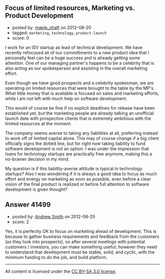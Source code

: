 ## Focus of limited resources, Marketing vs. Product Development

- posted by: [maple_shaft](https://stackexchange.com/users/-1/14070-maple-shaft) on 2012-08-20
- tagged: `marketing`, `technology`, `product-launch`
- score: 0

I work for an ISV startup as lead of technical development.  We have recently refocused all of our committments to a new product idea that I personally feel can be a huge success and is already getting some attention.  One of our managing partner's happens to be a celebrity that is also acting as our spokesperson and assisting in the overall marketing effort.

Even though we have good prospects and a celebrity spokesman, we are operating on limited resources that were brought to the table by the MP's.  What little money that is available is focused on sales and marketing efforts, while I am not left with much help on software development.

This would of course be fine if no explicit deadlines for release have been established yet, but the marketing people are already talking an unofficial launch date with prospective clients that is extremely ambitious with the limited resources at the moment.

The company seems averse to taking any liabilities at all, preferring instead to work off of limited capital alone.  This may of course change if a big client officially signs the dotted line, but for right now taking liability to fund software development is not an option.  I was under the impression that loans for technology startups are practically free anymore, making this a no-brainer decision in my mind.

My question is if this liability-averse attitude is typical in technology startups?  Also I was wondering if it is always a good idea to focus as much effort and energy on marketing as soon as possible, even before a clear vision of the final product is realized or before full attention to software development is given thought?


## Answer 41499

- posted by: [Andrew Smith](https://stackexchange.com/users/-1/18504-andrew-smith) on 2012-08-20
- score: 2

Yes, it is perfectly OK to focus on marketing ahead of development. This is because to gather business requirements and feedback from the customers (as they look into prospects), so after several meetings with potential customers / investors, you can make something useful, however they need to understand that development must be stable, solid, and cyclic, with the minimum funding to do the job, and build platform.



---

All content is licensed under the [CC BY-SA 3.0 license](https://creativecommons.org/licenses/by-sa/3.0/).
